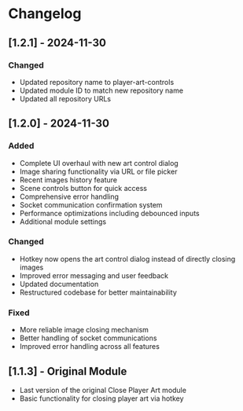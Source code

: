 # Changelog

## [1.2.1] - 2024-11-30
### Changed
- Updated repository name to player-art-controls
- Updated module ID to match new repository name
- Updated all repository URLs

## [1.2.0] - 2024-11-30
### Added
- Complete UI overhaul with new art control dialog
- Image sharing functionality via URL or file picker
- Recent images history feature
- Scene controls button for quick access
- Comprehensive error handling
- Socket communication confirmation system
- Performance optimizations including debounced inputs
- Additional module settings

### Changed
- Hotkey now opens the art control dialog instead of directly closing images
- Improved error messaging and user feedback
- Updated documentation
- Restructured codebase for better maintainability

### Fixed
- More reliable image closing mechanism
- Better handling of socket communications
- Improved error handling across all features

## [1.1.3] - Original Module
- Last version of the original Close Player Art module
- Basic functionality for closing player art via hotkey 